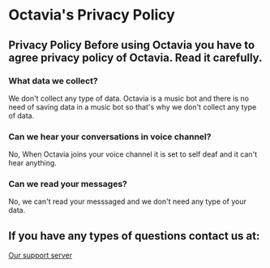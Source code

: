 # Octavia's Privacy Policy

## Privacy Policy Before using Octavia you have to agree privacy policy of Octavia. Read it carefully.
### What data we collect?
We don't collect any type of data. Octavia is a music bot and there is no need of saving data in a music bot so that's why we don't collect any type of data.

### Can we hear your conversations in voice channel?
No, When Octavia joins your voice channel it is set to self deaf and it can't hear anything.

### Can we read your messages?
No, we can't read your messsaged and we don't need any type of your data.

## If you have any types of questions contact us at:
[Our support server](https://discord.gg/xrYTtWqCYm)

